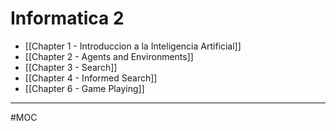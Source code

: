 # Informatica 2
- [[Chapter 1 - Introduccion a la Inteligencia Artificial]]
- [[Chapter 2 - Agents and Environments]]
- [[Chapter 3 - Search]]
- [[Chapter 4 - Informed Search]]
- [[Chapter 6 - Game Playing]]

---
#MOC 